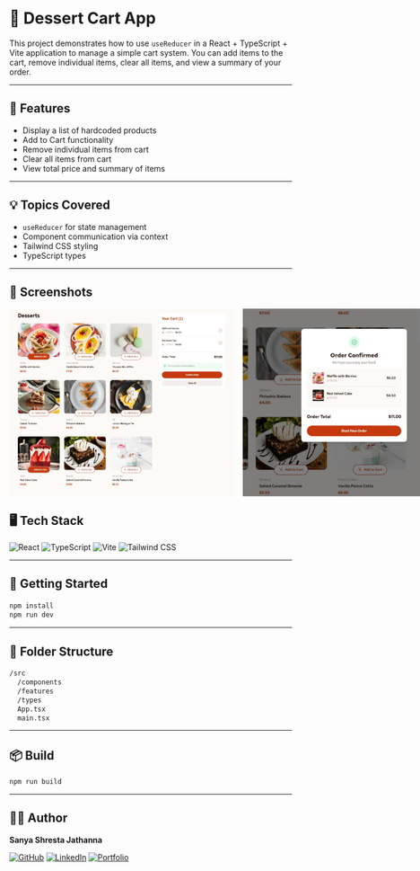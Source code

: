 # 🎂 Dessert Cart App

This project demonstrates how to use `useReducer` in a React + TypeScript + Vite application to manage a simple cart system. You can add items to the cart, remove individual items, clear all items, and view a summary of your order.

---

## 🔧 Features

* Display a list of hardcoded products
* Add to Cart functionality
* Remove individual items from cart
* Clear all items from cart
* View total price and summary of items

---

## 💡 Topics Covered

* `useReducer` for state management
* Component communication via context
* Tailwind CSS styling
* TypeScript types

---

## 📸 Screenshots
<div style="display: flex; gap: 16px;">
  <img src="public/assets/images/des.jpg" alt="Dessert Cart Screenshot 1" width="400" />
  <img src="public/assets/images/des1.jpg" alt="Dessert Cart Screenshot 2" width="400" />
</div>

## 🖥️ Tech Stack

![React](https://img.shields.io/badge/-React-DBF3FA?style=flat\&logo=react\&logoColor=black)
![TypeScript](https://img.shields.io/badge/-TypeScript-E8F0FE?style=flat\&logo=typescript\&logoColor=black)
![Vite](https://img.shields.io/badge/-Vite-FCF1F7?style=flat\&logo=vite\&logoColor=black)
![Tailwind CSS](https://img.shields.io/badge/-Tailwind%20CSS-E6FAF2?style=flat\&logo=tailwind-css\&logoColor=black)


---

## 🚀 Getting Started

```bash
npm install
npm run dev
```

---

## 📁 Folder Structure

```
/src
  /components
  /features
  /types
  App.tsx
  main.tsx
```

---

## 📦 Build

```bash
npm run build
```

---
## 🙋‍♀️ Author

**Sanya Shresta Jathanna**

[![GitHub](https://img.shields.io/badge/-GitHub-black?style=flat\&logo=github)](https://github.com/SanyaShresta25)
[![LinkedIn](https://img.shields.io/badge/-LinkedIn-ccf?style=flat\&logo=linkedin\&logoColor=black)](https://www.linkedin.com/in/sanya-shresta-jathanna)
[![Portfolio](https://img.shields.io/badge/-Portfolio-e6e6fa?style=flat)](https://sanyashresta.netlify.app/)

